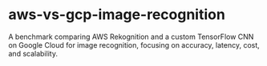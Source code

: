 # aws-vs-gcp-image-recognition
A benchmark comparing AWS Rekognition and a custom TensorFlow CNN on Google Cloud for image recognition, focusing on accuracy, latency, cost, and scalability.
